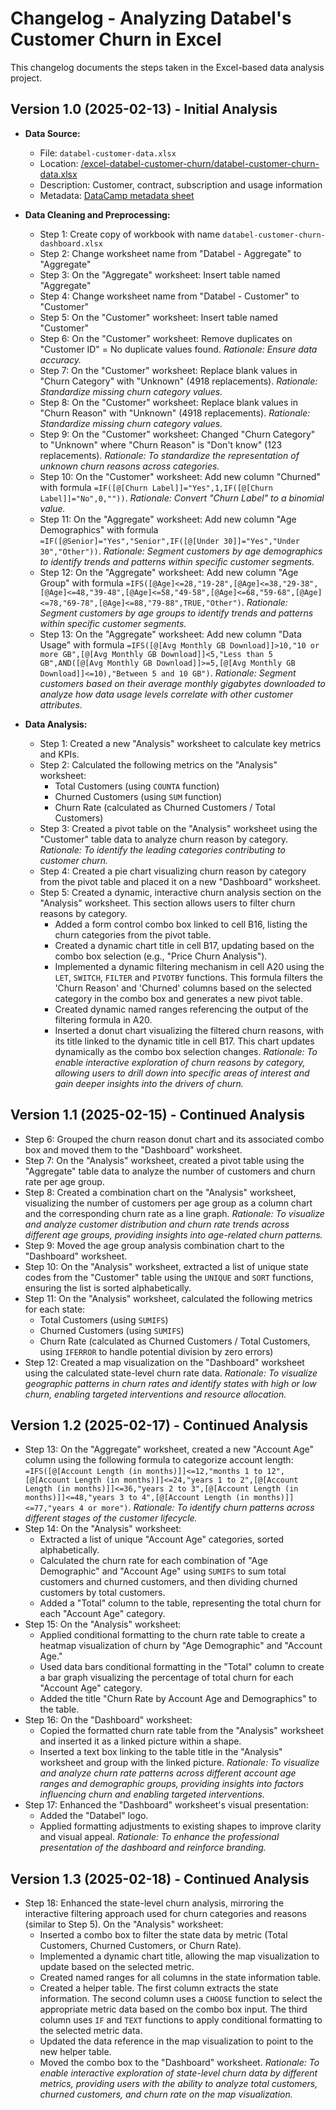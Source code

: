 # Changelog - Analyzing Databel's Customer Churn in Excel

This changelog documents the steps taken in the Excel-based data analysis project.

## Version 1.0 (2025-02-13) - Initial Analysis

- **Data Source:**
  - File: `databel-customer-data.xlsx`
  - Location: [/excel-databel-customer-churn/databel-customer-churn-data.xlsx](/excel-databel-customer-churn/databel-customer-churn-data.xlsx)
  - Description: Customer, contract, subscription and usage information
  - Metadata: [DataCamp metadata sheet](/excel-databel-customer-churn/databel-customer-churn-metadata-sheet.pdf 'Metadata sheet for customer churn data')

- **Data Cleaning and Preprocessing:**
    - Step 1: Create copy of workbook with name `databel-customer-churn-dashboard.xlsx`
    - Step 2: Change worksheet name from "Databel - Aggregate" to "Aggregate"
    - Step 3: On the "Aggregate" worksheet: Insert table named "Aggregate"
    - Step 4: Change worksheet name from "Databel - Customer" to "Customer"
    - Step 5: On the "Customer" worksheet: Insert table named "Customer"
    - Step 6: On the "Customer" worksheet: Remove duplicates on "Customer ID" = No duplicate values found. *Rationale: Ensure data accuracy.*
    - Step 7: On the "Customer" worksheet: Replace blank values in "Churn Category" with "Unknown" (4918 replacements). *Rationale: Standardize missing churn category values.*
    - Step 8: On the "Customer" worksheet: Replace blank values in "Churn Reason" with "Unknown" (4918 replacements). *Rationale: Standardize missing churn category values.*
    - Step 9: On the "Customer" worksheet: Changed "Churn Category" to "Unknown" where "Churn Reason" is "Don't know" (123 replacements). *Rationale: To standardize the representation of unknown churn reasons across categories.*
    - Step 10: On the "Customer" worksheet: Add new column "Churned" with formula `=IF([@[Churn Label]]="Yes",1,IF([@[Churn Label]]="No",0,""))`. *Rationale: Convert "Churn Label" to a binomial value.*
    - Step 11: On the "Aggregate" worksheet: Add new column "Age Demographics" with formula `=IF([@Senior]="Yes","Senior",IF([@[Under 30]]="Yes","Under 30","Other"))`. *Rationale: Segment customers by age demographics to identify trends and patterns within specific customer segments.*
    - Step 12: On the "Aggregate" worksheet: Add new column "Age Group" with formula `=IFS([@Age]<=28,"19-28",[@Age]<=38,"29-38",[@Age]<=48,"39-48",[@Age]<=58,"49-58",[@Age]<=68,"59-68",[@Age]<=78,"69-78",[@Age]<=88,"79-88",TRUE,"Other")`. *Rationale: Segment customers by age groups to identify trends and patterns within specific customer segments.*
    - Step 13: On the "Aggregate" worksheet: Add new column "Data Usage" with formula `=IFS([@[Avg Monthly GB Download]]>10,"10 or more GB",[@[Avg Monthly GB Download]]<5,"Less than 5 GB",AND([@[Avg Monthly GB Download]]>=5,[@[Avg Monthly GB Download]]<=10),"Between 5 and 10 GB")`. *Rationale: Segment customers based on their average monthly gigabytes downloaded to analyze how data usage levels correlate with other customer attributes.*

- **Data Analysis:**
  - Step 1: Created a new "Analysis" worksheet to calculate key metrics and KPIs.
  - Step 2: Calculated the following metrics on the "Analysis" worksheet:
    - Total Customers (using `COUNTA` function)
    - Churned Customers (using `SUM` function)
    - Churn Rate (calculated as Churned Customers / Total Customers)
  - Step 3: Created a pivot table on the "Analysis" worksheet using the "Customer" table data to analyze churn reason by category. *Rationale: To identify the leading categories contributing to customer churn.*
  - Step 4: Created a pie chart visualizing churn reason by category from the pivot table and placed it on a new "Dashboard" worksheet.
  - Step 5: Created a dynamic, interactive churn analysis section on the "Analysis" worksheet. This section allows users to filter churn reasons by category.
    - Added a form control combo box linked to cell B16, listing the churn categories from the pivot table.
    - Created a dynamic chart title in cell B17, updating based on the combo box selection (e.g., "Price Churn Analysis").
    - Implemented a dynamic filtering mechanism in cell A20 using the `LET`, `SWITCH`, `FILTER` and `PIVOTBY` functions. This formula filters the 'Churn Reason' and 'Churned' columns based on the selected category in the combo box and generates a new pivot table.
    - Created dynamic named ranges referencing the output of the filtering formula in A20.
    - Inserted a donut chart visualizing the filtered churn reasons, with its title linked to the dynamic title in cell B17.  This chart updates dynamically as the combo box selection changes.
    *Rationale: To enable interactive exploration of churn reasons by category, allowing users to drill down into specific areas of interest and gain deeper insights into the drivers of churn.*

## Version 1.1 (2025-02-15) - Continued Analysis

  - Step 6: Grouped the churn reason donut chart and its associated combo box and moved them to the "Dashboard" worksheet.
  - Step 7: On the "Analysis" worksheet, created a pivot table using the "Aggregate" table data to analyze the number of customers and churn rate per age group.
  - Step 8: Created a combination chart on the "Analysis" worksheet, visualizing the number of customers per age group as a column chart and the corresponding churn rate as a line graph. *Rationale: To visualize and analyze customer distribution and churn rate trends across different age groups, providing insights into age-related churn patterns.*
  - Step 9: Moved the age group analysis combination chart to the "Dashboard" worksheet.
  - Step 10: On the "Analysis" worksheet, extracted a list of unique state codes from the "Customer" table using the `UNIQUE` and `SORT` functions, ensuring the list is sorted alphabetically.
  - Step 11: On the "Analysis" worksheet, calculated the following metrics for each state:
    - Total Customers (using `SUMIFS`)
    - Churned Customers (using `SUMIFS`)
    - Churn Rate (calculated as Churned Customers / Total Customers, using `IFERROR` to handle potential division by zero errors)
  - Step 12: Created a map visualization on the "Dashboard" worksheet using the calculated state-level churn rate data. *Rationale: To visualize geographic patterns in churn rates and identify states with high or low churn, enabling targeted interventions and resource allocation.*

## Version 1.2 (2025-02-17) - Continued Analysis

  - Step 13: On the "Aggregate" worksheet, created a new "Account Age" column using the following formula to categorize account length: `=IFS([@[Account Length (in months)]]<=12,"months 1 to 12",[@[Account Length (in months)]]<=24,"years 1 to 2",[@[Account Length (in months)]]<=36,"years 2 to 3",[@[Account Length (in months)]]<=48,"years 3 to 4",[@[Account Length (in months)]]<=77,"years 4 or more")`. *Rationale: To identify churn patterns across different stages of the customer lifecycle.*
  - Step 14: On the "Analysis" worksheet:
    - Extracted a list of unique "Account Age" categories, sorted alphabetically.
    - Calculated the churn rate for each combination of "Age Demographic" and "Account Age" using `SUMIFS` to sum total customers and churned customers, and then dividing churned customers by total customers.
    - Added a "Total" column to the table, representing the total churn for each "Account Age" category.
  - Step 15: On the "Analysis" worksheet:
    - Applied conditional formatting to the churn rate table to create a heatmap visualization of churn by "Age Demographic" and "Account Age."
    - Used data bars conditional formatting in the "Total" column to create a bar graph visualizing the percentage of total churn for each "Account Age" category.
    - Added the title "Churn Rate by Account Age and Demographics" to the table.
  - Step 16: On the "Dashboard" worksheet:
    - Copied the formatted churn rate table from the "Analysis" worksheet and inserted it as a linked picture within a shape.
    - Inserted a text box linking to the table title in the "Analysis" worksheet and group with the linked picture. *Rationale: To visualize and analyze churn rate patterns across different account age ranges and demographic groups, providing insights into factors influencing churn and enabling targeted interventions.*
  - Step 17: Enhanced the "Dashboard" worksheet's visual presentation:
    - Added the "Databel" logo.
    - Applied formatting adjustments to existing shapes to improve clarity and visual appeal. *Rationale: To enhance the professional presentation of the dashboard and reinforce branding.*

## Version 1.3 (2025-02-18) - Continued Analysis

  - Step 18: Enhanced the state-level churn analysis, mirroring the interactive filtering approach used for churn categories and reasons (similar to Step 5). On the "Analysis" worksheet:
    - Inserted a combo box to filter the state data by metric (Total Customers, Churned Customers, or Churn Rate).
    - Implemented a dynamic chart title, allowing the map visualization to update based on the selected metric.
    - Created named ranges for all columns in the state information table.
    - Created a helper table.  The first column extracts the state information. The second column uses a `CHOOSE` function to select the appropriate metric data based on the combo box input. The third column uses `IF` and `TEXT` functions to apply conditional formatting to the selected metric data.
    - Updated the data reference in the map visualization to point to the new helper table.
    - Moved the combo box to the "Dashboard" worksheet.
    *Rationale: To enable interactive exploration of state-level churn data by different metrics, providing users with the ability to analyze total customers, churned customers, and churn rate on the map visualization.*
